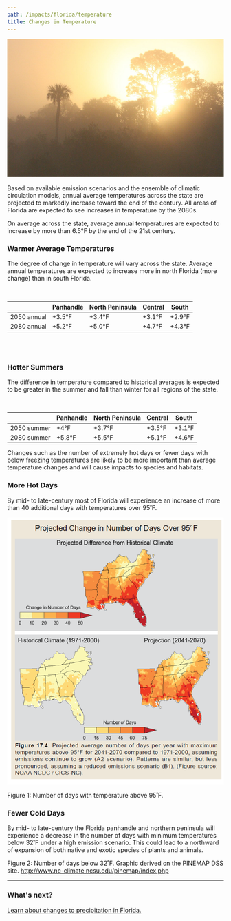 ```yaml
---
path: /impacts/florida/temperature
title: Changes in Temperature
---
```


<content-header icon="temperature_change" title="Changes in Temperature in Florida"></content-header>

<!-- https://www.flickr.com/photos/bigcypressnps/32325689904/ -->

![Big Cypress National Preserve](32325689904_3deb797d89_k.jpg 'Big Cypress National Preserve.  Photo: NPS.')

Based on available emission scenarios and the ensemble of climatic circulation models, annual average temperatures across the state are projected to markedly increase toward the end of the century. All areas of Florida are expected to see increases in temperature by the 2080s.

On average across the state, average annual temperatures are expected to increase by more than 6.5°F by the end of the 21st century.

### Warmer Average Temperatures

The degree of change in temperature will vary across the state. Average annual temperatures are expected to increase more in north Florida (more change) than in south Florida.

<br />

<table>
<thead>
<tr>
<th></th>
<th>Panhandle</th>
<th>North Peninsula</th>
<th>Central</th>
<th>South</th>
</tr>
</thead>
<tbody>
<tr>
<td>2050 annual</td>
<td>+3.5°F</td>
<td>+3.4°F</td>
<td>+3.1°F</td>
<td>+2.9°F</td>
</tr>

<tr>
<td>2080 annual</td>
<td>+5.2°F</td>
<td>+5.0°F</td>
<td>+4.7°F</td>
<td>+4.3°F</td>
</tr>
</tbody>
</table>

<br />
<br />

### Hotter Summers

The difference in temperature compared to historical averages is expected to be greater in the summer and fall than winter for all regions of the state.

<br />

<table>
<thead>
<tr>
<th></th>
<th>Panhandle</th>
<th>North Peninsula</th>
<th>Central</th>
<th>South</th>
</tr>
</thead>
<tbody>
<tr>
<td>2050 summer</td>
<td>+4°F</td>
<td>+3.7°F</td>
<td>+3.5°F</td>
<td>+3.1°F</td>
</tr>

<tr>
<td>2080 summer</td>
<td>+5.8°F</td>
<td>+5.5°F</td>
<td>+5.1°F</td>
<td>+4.6°F</td>
</tr>
</tbody>
</table>

Changes such as the number of extremely hot days or fewer days with below freezing temperatures are likely to be more important than average temperature changes and will cause impacts to species and habitats.

### More Hot Days

By mid- to late-century most of Florida will experience an increase of more than 40 additional days with temperatures over 95˚F.

![Days above 95 degrees graphic](days-above-95.png)

<figcaption class="left">Figure 1: Number of days with temperature above 95˚F.</figcaption>

### Fewer Cold Days

By mid- to late-century the Florida panhandle and northern peninsula will experience a decrease in the number of days with minimum temperatures below 32˚F under a high emission scenario. This could lead to a northward of expansion of both native and exotic species of plants and animals.

<figcaption class="left">
Figure 2: Number of days below 32˚F.  Graphic derived on the PINEMAP DSS site. 
<a href="http://www.nc-climate.ncsu.edu/pinemap/index.php"target="_blank" rel="noopener noreferrer">http://www.nc-climate.ncsu.edu/pinemap/index.php</a>
</figcaption>

<hr class="divider"/>

### What's next?

[Learn about changes to precipitation in Florida.](/impacts/florida/precipitation)
